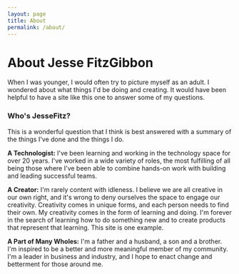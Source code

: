 ```yaml
---
layout: page
title: About
permalink: /about/
---
```


# About Jesse FitzGibbon

When I was younger, I would often try to picture myself as an adult. I wondered about what things I'd be doing and creating. It would have been helpful to have a site like this one to answer some of my questions.

### Who's JesseFitz?

This is a wonderful question that I think is best answered with a summary of the things I've done and the things I do.

**A Technologist:** I've been learning and working in the technology space for over 20 years. I've worked in a wide variety of roles, the most fulfilling of all being those where I've been able to combine hands-on work with building and leading successful teams.

**A Creator:** I'm rarely content with idleness. I believe we are all creative in our own right, and it's wrong to deny ourselves the space to engage our creativity. Creativity comes in unique forms, and each person needs to find their own. My creativity comes in the form of learning and doing. I'm forever in the search of learning how to do something new and to create products that represent that learning. This site is one example.

**A Part of Many Wholes:** I'm a father and a husband, a son and a brother. I'm inspired to be a better and more meaningful member of my community. I'm a leader in business and industry, and I hope to enact change and betterment for those around me.

